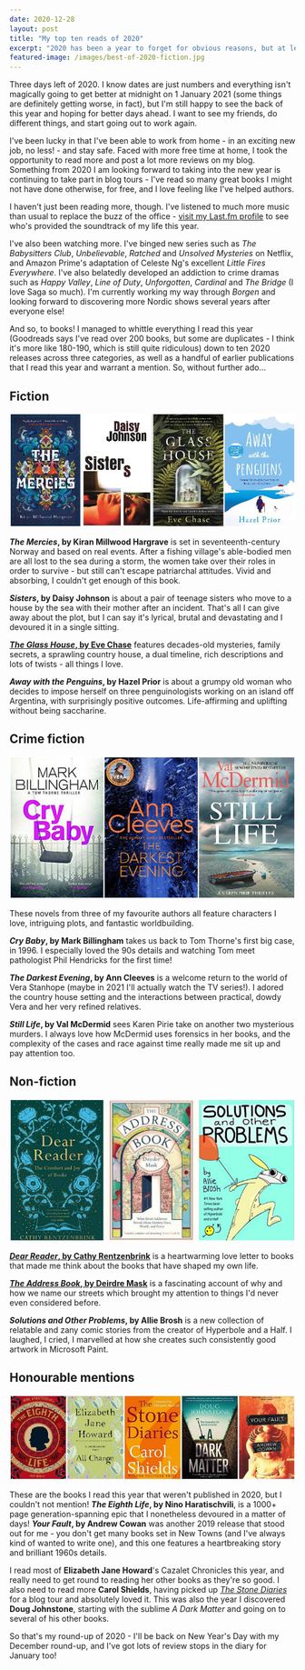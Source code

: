 ```yaml
---
date: 2020-12-28
layout: post
title: "My top ten reads of 2020"
excerpt: "2020 has been a year to forget for obvious reasons, but at least I read a lot of good books."
featured-image: /images/best-of-2020-fiction.jpg
---
```


Three days left of 2020. I know dates are just numbers and everything isn't magically going to get better at midnight on 1 January 2021 (some things are definitely getting worse, in fact), but I'm still happy to see the back of this year and hoping for better days ahead. I want to see my friends, do different things, and start going out to work again.

I've been lucky in that I've been able to work from home - in an exciting new job, no less! - and stay safe. Faced with more free time at home, I took the opportunity to read more and post a lot more reviews on my blog. Something from 2020 I am looking forward to taking into the new year is continuing to take part in blog tours - I've read so many great books I might not have done otherwise, for free, and I love feeling like I've helped authors.

I haven't just been reading more, though. I've listened to much more music than usual to replace the buzz of the office - [visit my Last.fm profile](https://www.last.fm/user/shes_on_fire) to see who's provided the soundtrack of my life this year.

I've also been watching more. I've binged new series such as <cite>The Babysitters Club</cite>, <cite>Unbelievable</cite>, <cite>Ratched</cite> and <cite>Unsolved Mysteries</cite> on Netflix, and Amazon Prime's adaptation of Celeste Ng's excellent <cite>Little Fires Everywhere</cite>. I've also belatedly developed an addiction to crime dramas such as <cite>Happy Valley</cite>, <cite>Line of Duty</cite>, <cite>Unforgotten</cite>, <cite>Cardinal</cite> and <cite>The Bridge</cite> (I love Saga so much). I'm currently working my way through <cite>Borgen</cite> and looking forward to discovering more Nordic shows several years after everyone else!

And so, to books! I managed to whittle everything I read this year (Goodreads says I've read over 200 books, but some are duplicates - I think it's more like 180-190, which is still quite ridiculous) down to ten 2020 releases across three categories, as well as a handful of earlier publications that I read this year and warrant a mention. So, without further ado...

## Fiction

![The Mercies, Sisters, The Glass House, Away with the Penguins](/images/best-of-2020-fiction.jpg)

**<cite>The Mercies</cite>, by Kiran Millwood Hargrave** is set in seventeenth-century Norway and based on real events. After a fishing village's able-bodied men are all lost to the sea during a storm, the women take over their roles in order to survive - but still can't escape patriarchal attitudes. Vivid and absorbing, I couldn't get enough of this book.

**<cite>Sisters</cite>, by Daisy Johnson** is about a pair of teenage sisters who move to a house by the sea with their mother after an incident. That's all I can give away about the plot, but I can say it's lyrical, brutal and devastating and I devoured it in a single sitting.

**[<cite>The Glass House</cite>, by Eve Chase](/the-glass-house-by-eve-chase/)** features decades-old mysteries, family secrets, a sprawling country house, a dual timeline, rich descriptions and lots of twists - all things I love.

**<cite>Away with the Penguins</cite>, by Hazel Prior** is about a grumpy old woman who decides to impose herself on three penguinologists working on an island off Argentina, with surprisingly positive outcomes. Life-affirming and uplifting without being saccharine.

## Crime fiction

![Cry Baby, The Darkest Evening, Still Life](/images/best-of-2020-crime.jpg)

These novels from three of my favourite authors all feature characters I love, intriguing plots, and fantastic worldbuilding.

**<cite>Cry Baby</cite>, by Mark Billingham** takes us back to Tom Thorne's first big case, in 1996. I especially loved the 90s details and watching Tom meet pathologist Phil Hendricks for the first time!

**<cite>The Darkest Evening</cite>, by Ann Cleeves** is a welcome return to the world of Vera Stanhope (maybe in 2021 I'll actually watch the TV series!). I adored the country house setting and the interactions between practical, dowdy Vera and her very refined relatives.

**<cite>Still Life</cite>, by Val McDermid** sees Karen Pirie take on another two mysterious murders. I always love how McDermid uses forensics in her books, and the complexity of the cases and race against time really made me sit up and pay attention too.

## Non-fiction

![Dear Reader, The Address Book, Solutions and Other Problems](/images/best-of-2020-non-fiction.jpg)

**[<cite>Dear Reader</cite>, by Cathy Rentzenbrink](/dear-reader-by-cathy-rentzenbrink/)** is a heartwarming love letter to books that made me think about the books that have shaped my own life.

**[<cite>The Address Book</cite>, by Deirdre Mask](/the-address-book-by-deirdre-mask/)** is a fascinating account of why and how we name our streets which brought my attention to things I'd never even considered before.

**<cite>Solutions and Other Problems</cite>, by Allie Brosh** is a new collection of relatable and zany comic stories from the creator of Hyperbole and a Half. I laughed, I cried, I marvelled at how she creates such consistently good artwork in Microsoft Paint.

## Honourable mentions

![The Eighth Life, All Change, The Stone Diaries, A Dark Matter, Your Fault](/images/best-of-2020-honourable-mentions.jpg)

These are the books I read this year that weren't published in 2020, but I couldn't not mention! **<cite>The Eighth Life</cite>, by Nino Haratischvili**, is a 1000+ page generation-spanning epic that I nonetheless devoured in a matter of days! **<cite>Your Fault</cite>, by Andrew Cowan** was another 2019 release that stood out for me - you don't get many books set in New Towns (and I've always kind of wanted to write one), and this one features a heartbreaking story and brilliant 1960s details.

I read most of **Elizabeth Jane Howard**'s Cazalet Chronicles this year, and really need to get round to reading her other books as they're so good. I also need to read more **Carol Shields**, having picked up [<cite>The Stone Diaries</cite>](/blog-tour-the-stone-diaries/) for a blog tour and absolutely loved it. This was also the year I discovered **Doug Johnstone**, starting with the sublime <cite>A Dark Matter</cite> and going on to several of his other books.

So that's my round-up of 2020 - I'll be back on New Year's Day with my December round-up, and I've got lots of review stops in the diary for January too!
